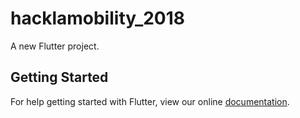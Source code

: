 # hacklamobility_2018

A new Flutter project.

## Getting Started

For help getting started with Flutter, view our online
[documentation](https://flutter.io/).
